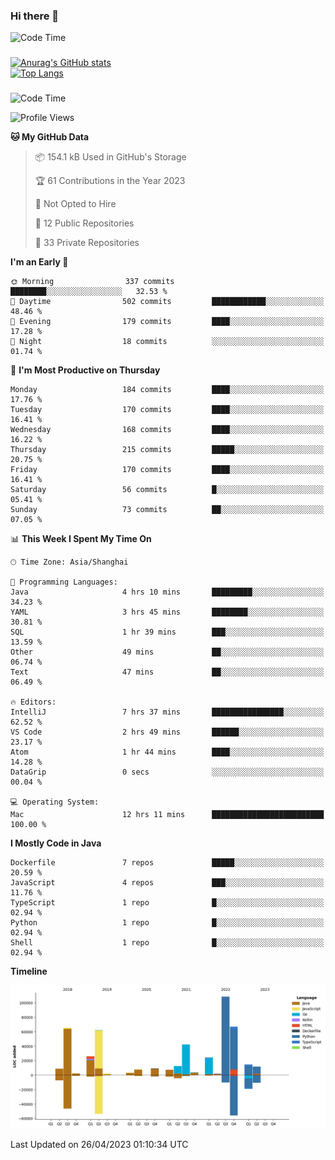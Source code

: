 ### Hi there 👋 

![Code Time](https://img.shields.io/endpoint?style=flat&url=https://codetime-api.datreks.com/badge/1061?logoColor=white%26project=%26recentMS=0%26showProject=false)

<!--
**Muyiafan/Muyiafan** is a ✨ _special_ ✨ repository because its `README.md` (this file) appears on your GitHub profile.

Here are some ideas to get you started:

- 🔭 I’m currently working on ...
- 🌱 I’m currently learning ...
- 👯 I’m looking to collaborate on ...
- 🤔 I’m looking for help with ...
- 💬 Ask me about ...
- 📫 How to reach me: ...
- 😄 Pronouns: ...
- ⚡ Fun fact: ...
-->

### 

[![Anurag's GitHub stats](https://github-readme-stats.vercel.app/api?username=Muyiafan)](https://github.com/anuraghazra/github-readme-stats)
<br>
[![Top Langs](https://github-readme-stats.vercel.app/api/top-langs/?username=Muyiafan)](https://github.com/anuraghazra/github-readme-stats)

### 

<!--START_SECTION:waka-->
![Code Time](http://img.shields.io/badge/Code%20Time-5%2C742%20hrs%201%20min-blue)

![Profile Views](http://img.shields.io/badge/Profile%20Views-0-blue)

**🐱 My GitHub Data** 

> 📦 154.1 kB Used in GitHub's Storage 
 > 
> 🏆 61 Contributions in the Year 2023
 > 
> 🚫 Not Opted to Hire
 > 
> 📜 12 Public Repositories 
 > 
> 🔑 33 Private Repositories 
 > 
**I'm an Early 🐤** 

```text
🌞 Morning                337 commits         ████████░░░░░░░░░░░░░░░░░   32.53 % 
🌆 Daytime                502 commits         ████████████░░░░░░░░░░░░░   48.46 % 
🌃 Evening                179 commits         ████░░░░░░░░░░░░░░░░░░░░░   17.28 % 
🌙 Night                  18 commits          ░░░░░░░░░░░░░░░░░░░░░░░░░   01.74 % 
```
📅 **I'm Most Productive on Thursday** 

```text
Monday                   184 commits         ████░░░░░░░░░░░░░░░░░░░░░   17.76 % 
Tuesday                  170 commits         ████░░░░░░░░░░░░░░░░░░░░░   16.41 % 
Wednesday                168 commits         ████░░░░░░░░░░░░░░░░░░░░░   16.22 % 
Thursday                 215 commits         █████░░░░░░░░░░░░░░░░░░░░   20.75 % 
Friday                   170 commits         ████░░░░░░░░░░░░░░░░░░░░░   16.41 % 
Saturday                 56 commits          █░░░░░░░░░░░░░░░░░░░░░░░░   05.41 % 
Sunday                   73 commits          ██░░░░░░░░░░░░░░░░░░░░░░░   07.05 % 
```


📊 **This Week I Spent My Time On** 

```text
🕑︎ Time Zone: Asia/Shanghai

💬 Programming Languages: 
Java                     4 hrs 10 mins       █████████░░░░░░░░░░░░░░░░   34.23 % 
YAML                     3 hrs 45 mins       ████████░░░░░░░░░░░░░░░░░   30.81 % 
SQL                      1 hr 39 mins        ███░░░░░░░░░░░░░░░░░░░░░░   13.59 % 
Other                    49 mins             ██░░░░░░░░░░░░░░░░░░░░░░░   06.74 % 
Text                     47 mins             ██░░░░░░░░░░░░░░░░░░░░░░░   06.49 % 

🔥 Editors: 
IntelliJ                 7 hrs 37 mins       ████████████████░░░░░░░░░   62.52 % 
VS Code                  2 hrs 49 mins       ██████░░░░░░░░░░░░░░░░░░░   23.17 % 
Atom                     1 hr 44 mins        ████░░░░░░░░░░░░░░░░░░░░░   14.28 % 
DataGrip                 0 secs              ░░░░░░░░░░░░░░░░░░░░░░░░░   00.04 % 

💻 Operating System: 
Mac                      12 hrs 11 mins      █████████████████████████   100.00 % 
```

**I Mostly Code in Java** 

```text
Dockerfile               7 repos             █████░░░░░░░░░░░░░░░░░░░░   20.59 % 
JavaScript               4 repos             ███░░░░░░░░░░░░░░░░░░░░░░   11.76 % 
TypeScript               1 repo              █░░░░░░░░░░░░░░░░░░░░░░░░   02.94 % 
Python                   1 repo              █░░░░░░░░░░░░░░░░░░░░░░░░   02.94 % 
Shell                    1 repo              █░░░░░░░░░░░░░░░░░░░░░░░░   02.94 % 
```



**Timeline**

![Lines of Code chart](https://raw.githubusercontent.com/Muyiafan/Muyiafan/main/assets/bar_graph.png)


 Last Updated on 26/04/2023 01:10:34 UTC
<!--END_SECTION:waka-->
